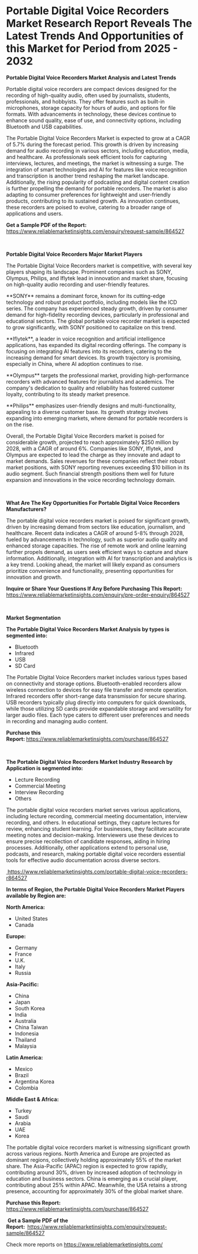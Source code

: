 <p><h1>Portable Digital Voice Recorders Market Research Report Reveals The Latest Trends And Opportunities of this Market for Period from 2025 - 2032</h1></p><p><strong>Portable Digital Voice Recorders Market Analysis and Latest Trends</strong></p>
<p><p>Portable digital voice recorders are compact devices designed for the recording of high-quality audio, often used by journalists, students, professionals, and hobbyists. They offer features such as built-in microphones, storage capacity for hours of audio, and options for file formats. With advancements in technology, these devices continue to enhance sound quality, ease of use, and connectivity options, including Bluetooth and USB capabilities.</p><p>The Portable Digital Voice Recorders Market is expected to grow at a CAGR of 5.7% during the forecast period. This growth is driven by increasing demand for audio recording in various sectors, including education, media, and healthcare. As professionals seek efficient tools for capturing interviews, lectures, and meetings, the market is witnessing a surge. The integration of smart technologies and AI for features like voice recognition and transcription is another trend reshaping the market landscape. Additionally, the rising popularity of podcasting and digital content creation is further propelling the demand for portable recorders. The market is also adapting to consumer preferences for lightweight and user-friendly products, contributing to its sustained growth. As innovation continues, these recorders are poised to evolve, catering to a broader range of applications and users.</p></p>
<p><strong>Get a Sample PDF of the Report:&nbsp;</strong> <a href="https://www.reliablemarketinsights.com/enquiry/request-sample/864527?utm_campaign=2207&utm_medium=2&utm_source=Github&utm_content=ia&utm_term=05042025&utm_id=portable-digital-voice-recorders">https://www.reliablemarketinsights.com/enquiry/request-sample/864527</a></p>
<p>&nbsp;</p>
<p><strong>Portable Digital Voice Recorders Major Market Players</strong></p>
<p><p>The Portable Digital Voice Recorders market is competitive, with several key players shaping its landscape. Prominent companies such as SONY, Olympus, Philips, and Iflytek lead in innovation and market share, focusing on high-quality audio recording and user-friendly features.</p><p>**SONY** remains a dominant force, known for its cutting-edge technology and robust product portfolio, including models like the ICD series. The company has experienced steady growth, driven by consumer demand for high-fidelity recording devices, particularly in professional and educational sectors. The global portable voice recorder market is expected to grow significantly, with SONY positioned to capitalize on this trend.</p><p>**Iflytek**, a leader in voice recognition and artificial intelligence applications, has expanded its digital recording offerings. The company is focusing on integrating AI features into its recorders, catering to the increasing demand for smart devices. Its growth trajectory is promising, especially in China, where AI adoption continues to rise.</p><p>**Olympus** targets the professional market, providing high-performance recorders with advanced features for journalists and academics. The company's dedication to quality and reliability has fostered customer loyalty, contributing to its steady market presence.</p><p>**Philips** emphasizes user-friendly designs and multi-functionality, appealing to a diverse customer base. Its growth strategy involves expanding into emerging markets, where demand for portable recorders is on the rise.</p><p>Overall, the Portable Digital Voice Recorders market is poised for considerable growth, projected to reach approximately $250 million by 2028, with a CAGR of around 6%. Companies like SONY, Iflytek, and Olympus are expected to lead the charge as they innovate and adapt to market demands. Sales revenues for these companies reflect their robust market positions, with SONY reporting revenues exceeding $10 billion in its audio segment. Such financial strength positions them well for future expansion and innovations in the voice recording technology domain.</p></p>
<p>&nbsp;</p>
<p><strong>What Are The Key Opportunities For Portable Digital Voice Recorders Manufacturers?</strong></p>
<p><p>The portable digital voice recorders market is poised for significant growth, driven by increasing demand from sectors like education, journalism, and healthcare. Recent data indicates a CAGR of around 5-8% through 2028, fueled by advancements in technology, such as superior audio quality and enhanced storage capacities. The rise of remote work and online learning further propels demand, as users seek efficient ways to capture and share information. Additionally, integration with AI for transcription and analytics is a key trend. Looking ahead, the market will likely expand as consumers prioritize convenience and functionality, presenting opportunities for innovation and growth.</p></p>
<p><strong>Inquire or Share Your Questions If Any Before Purchasing This Report:</strong> <a href="https://www.reliablemarketinsights.com/enquiry/pre-order-enquiry/864527?utm_campaign=2207&utm_medium=2&utm_source=Github&utm_content=ia&utm_term=05042025&utm_id=portable-digital-voice-recorders">https://www.reliablemarketinsights.com/enquiry/pre-order-enquiry/864527</a></p>
<p>&nbsp;</p>
<p><strong>Market Segmentation</strong></p>
<p><strong>The Portable Digital Voice Recorders Market Analysis by types is segmented into:</strong></p>
<p><ul><li>Bluetooth</li><li>Infrared</li><li>USB</li><li>SD Card</li></ul></p>
<p><p>The Portable Digital Voice Recorders market includes various types based on connectivity and storage options. Bluetooth-enabled recorders allow wireless connection to devices for easy file transfer and remote operation. Infrared recorders offer short-range data transmission for secure sharing. USB recorders typically plug directly into computers for quick downloads, while those utilizing SD cards provide expandable storage and versatility for larger audio files. Each type caters to different user preferences and needs in recording and managing audio content.</p></p>
<p><strong>Purchase this Report:&nbsp;</strong><a href="https://www.reliablemarketinsights.com/purchase/864527?utm_campaign=2207&utm_medium=2&utm_source=Github&utm_content=ia&utm_term=05042025&utm_id=portable-digital-voice-recorders">https://www.reliablemarketinsights.com/purchase/864527</a></p>
<p>&nbsp;</p>
<p><strong>The Portable Digital Voice Recorders Market Industry Research by Application is segmented into:</strong></p>
<p><ul><li>Lecture Recording</li><li>Commercial Meeting</li><li>Interview Recording</li><li>Others</li></ul></p>
<p><p>The portable digital voice recorders market serves various applications, including lecture recording, commercial meeting documentation, interview recording, and others. In educational settings, they capture lectures for review, enhancing student learning. For businesses, they facilitate accurate meeting notes and decision-making. Interviewers use these devices to ensure precise recollection of candidate responses, aiding in hiring processes. Additionally, other applications extend to personal use, podcasts, and research, making portable digital voice recorders essential tools for effective audio documentation across diverse sectors.</p></p>
<p><a href="https://www.reliablemarketinsights.com/portable-digital-voice-recorders-r864527?utm_campaign=2207&utm_medium=2&utm_source=Github&utm_content=ia&utm_term=05042025&utm_id=portable-digital-voice-recorders">&nbsp;https://www.reliablemarketinsights.com/portable-digital-voice-recorders-r864527</a></p>
<p><strong>In terms of Region, the Portable Digital Voice Recorders Market Players available by Region are:</strong></p>
<p>
    <p> <strong> North America: </strong>
        <ul>
            <li>United States</li>
            <li>Canada</li>
        </ul>
        </p> 
    <p> <strong> Europe: </strong>
        <ul>
            <li>Germany</li>
            <li>France</li>
            <li>U.K.</li>
            <li>Italy</li>
            <li>Russia</li>
        </ul>
        </p> 
    <p> <strong> Asia-Pacific: </strong>
        <ul>
            <li>China</li>
            <li>Japan</li>
            <li>South Korea</li>
            <li>India</li>
            <li>Australia</li>
            <li>China Taiwan</li>
            <li>Indonesia</li>
            <li>Thailand</li>
            <li>Malaysia</li>
        </ul>
        </p> 
    <p> <strong> Latin America: </strong>
        <ul>
            <li>Mexico</li>
            <li>Brazil</li>
            <li>Argentina Korea</li>
            <li>Colombia</li>
        </ul>
        </p> 
    <p> <strong> Middle East & Africa: </strong>
        <ul>
            <li>Turkey</li>
            <li>Saudi</li>
            <li>Arabia</li>
            <li>UAE</li>
            <li>Korea</li>
        </ul>
    </p>
    </p>
<p><p>The portable digital voice recorders market is witnessing significant growth across various regions. North America and Europe are projected as dominant regions, collectively holding approximately 55% of the market share. The Asia-Pacific (APAC) region is expected to grow rapidly, contributing around 30%, driven by increased adoption of technology in education and business sectors. China is emerging as a crucial player, contributing about 25% within APAC. Meanwhile, the USA retains a strong presence, accounting for approximately 30% of the global market share.</p></p>
<p><strong>Purchase this Report: </strong><a href="https://www.reliablemarketinsights.com/purchase/864527?utm_campaign=2207&utm_medium=2&utm_source=Github&utm_content=ia&utm_term=05042025&utm_id=portable-digital-voice-recorders">https://www.reliablemarketinsights.com/purchase/864527</a></p>
<p>&nbsp;<strong>Get a Sample PDF of the Report:&nbsp;&nbsp;</strong><a href="https://www.reliablemarketinsights.com/enquiry/request-sample/864527?utm_campaign=2207&utm_medium=2&utm_source=Github&utm_content=ia&utm_term=05042025&utm_id=portable-digital-voice-recorders">https://www.reliablemarketinsights.com/enquiry/request-sample/864527</a></p>
<p><strong></strong></p>
<p>Check more reports on <a href="https://www.reliablemarketinsights.com/?utm_campaign=2207&utm_medium=2&utm_source=Github&utm_content=ia&utm_term=05042025&utm_id=portable-digital-voice-recorders">https://www.reliablemarketinsights.com/</a></p>